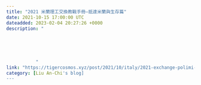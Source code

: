 ```yaml
---
title: "2021 米蘭理工交換教戰手冊—抵達米蘭與生存篇"
date: 2021-10-15 17:00:00 UTC
dateadded: 2023-02-04 20:27:26 +0000
description: "
    
      
      
        
        
           "
link: "https://tigercosmos.xyz/post/2021/10/italy/2021-exchange-polimi-arrive-milan-survive/"
category: [Liu An-Chi's blog]
---
```

